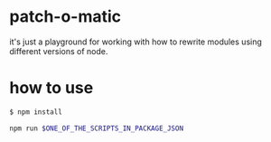 
# patch-o-matic

it's just a playground for working with how to rewrite modules using different
versions of node.

# how to use

```bash
$ npm install

npm run $ONE_OF_THE_SCRIPTS_IN_PACKAGE_JSON
```

